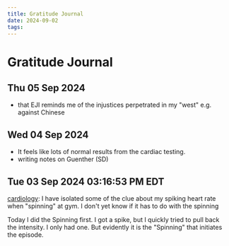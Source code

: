 ```yaml
---
title: Gratitude Journal
date: 2024-09-02
tags: 
---
```

# Gratitude Journal
## Thu 05 Sep 2024 
- that EJI reminds me of the injustices perpetrated in my "west" e.g. against Chinese
##  Wed 04 Sep 2024 
- It feels like lots of normal results from the cardiac testing.
- writing notes on Guenther (SD)
## Tue 03 Sep 2024 03:16:53 PM EDT 
[cardiology](cardiology.md): I have isolated some of the clue about my spiking heart rate when "spinning" at gym. I don't yet know if it has to do with the spinning

Today I did the Spinning first. I got a spike, but I quickly tried to pull back the intensity. I only had one. But evidently it is the "Spinning" that initiates the episode. 
